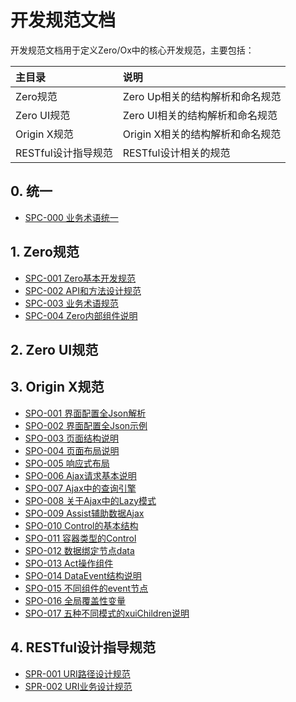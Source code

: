 # 开发规范文档

开发规范文档用于定义Zero/Ox中的核心开发规范，主要包括：

| 主目录 | 说明 |
| :--- | :--- |
| Zero规范 | Zero Up相关的结构解析和命名规范 |
| Zero UI规范 | Zero UI相关的结构解析和命名规范 |
| Origin X规范 | Origin X相关的结构解析和命名规范 |
| RESTful设计指导规范 | RESTful设计相关的规范 |

## 0. 统一

* [SPC-000 业务术语统一](/specification/main/spc-000-ye-wu-zhu-yu-gui-fan.html)

## 1. Zero规范

* [SPC-001 Zero基本开发规范](/specification/1-zerogui-fan/spc-001-zeroji-ben-kai-fa-gui-fan.html)
* [SPC-002 API和方法设计规范](/specification/1-zerogui-fan/spc-002-apihe-fang-fa-she-ji-gui-fan.html)
* [SPC-003 业务术语规范](/specification/1-zerogui-fan/spc-003-ye-wu-zhu-yu-gui-fan.html)
* [SPC-004 Zero内部组件说明](/specification/1-zerogui-fan/spc-004-zeronei-bu-zu-jian-shuo-ming.md)

## 2. Zero UI规范

## 3. Origin X规范

* [SPO-001 界面配置全Json解析](/specification/3-origin-xgui-fan/spo-001-jie-mian-pei-zhi-quan-json-jie-xi.html)
* [SPO-002 界面配置全Json示例](/specification/3-origin-xgui-fan/spo-002-jie-mian-pei-zhi-quan-json-shi-li.html)
* [SPO-003 页面结构说明](/specification/3-origin-xgui-fan/spo-003-bu-ju-pei-zhi-gui-fan.html)
* [SPO-004 页面布局说明](/specification/3-origin-xgui-fan/spo-004-ye-mian-bu-ju-shuo-ming.html)
* [SPO-005 响应式布局](/specification/3-origin-xgui-fan/spo-005-xiang-ying-shi-bu-ju.html)
* [SPO-006 Ajax请求基本说明](/specification/3-origin-xgui-fan/spo-006-ajaxqing-qiu-ji-ben-shuo-ming.html)
* [SPO-007 Ajax中的查询引擎](/specification/3-origin-xgui-fan/spo-007-ajaxzhong-de-cha-xun-yin-qing.html)
* [SPO-008 关于Ajax中的Lazy模式](/specification/3-origin-xgui-fan/spo-008-guan-yu-ajax-zhong-de-lazy-mo-shi.html)
* [SPO-009 Assist辅助数据Ajax](/specification/3-origin-xgui-fan/spo-009-assistfu-zhu-shu-ju-ajax.html)
* [SPO-010 Control的基本结构](/specification/3-origin-xgui-fan/spo-010-controlde-ji-ben-jie-gou.html)
* [SPO-011 容器类型的Control](/specification/3-origin-xgui-fan/spo-011-rong-qi-lei-xing-de-control.html)
* [SPO-012 数据绑定节点data](/specification/3-origin-xgui-fan/spo-012-shu-ju-bang-ding-jie-dian-data.html)
* [SPO-013 Act操作组件](/specification/3-origin-xgui-fan/spo-013-actcao-zuo-zu-jian.html)
* [SPO-014 DataEvent结构说明](/specification/3-origin-xgui-fan/spo-014-dataeventpei-zhi-shuo-ming.html)
* [SPO-015 不同组件的event节点](/specification/3-origin-xgui-fan/spo-015-bu-tong-zu-jian-de-event-jie-dian.html)
* [SPO-016 全局覆盖性变量](/specification/3-origin-xgui-fan/spo-016-quan-ju-fu-gai-xing-bian-liang.html)
* [SPO-017 五种不同模式的xuiChildren说明](/specification/3-origin-xgui-fan/spo-017-wu-zhong-bu-tong-mo-shi-de-xuichildren-shuo-ming.html)

## 4. RESTful设计指导规范

* [SPR-001 URI路径设计规范](/specification/4-restfulshe-ji-zhi-dao-gui-fan/spr-001-urilu-jing-she-ji-gui-fan.html)
* [SPR-002 URI业务设计规范](/specification/4-restfulshe-ji-zhi-dao-gui-fan/spr-002-uriye-wu-she-ji-gui-fan.html)



